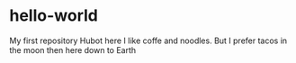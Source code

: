 # hello-world
My first repository
Hubot here I like coffe and noodles.
But I prefer tacos in the moon then here down to Earth

